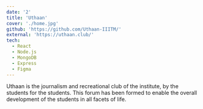 ```yaml
---
date: '2'
title: 'Uthaan'
cover: './home.jpg'
github: 'https://github.com/Uthaan-IIITM/'
external: 'https://uthaan.club/'
tech:
  - React
  - Node.js
  - MongoDB
  - Express
  - Figma
---
```


Uthaan is the journalism and recreational club of the institute, by the students for the students. This forum has been formed to enable the overall development of the students in all facets of life.
